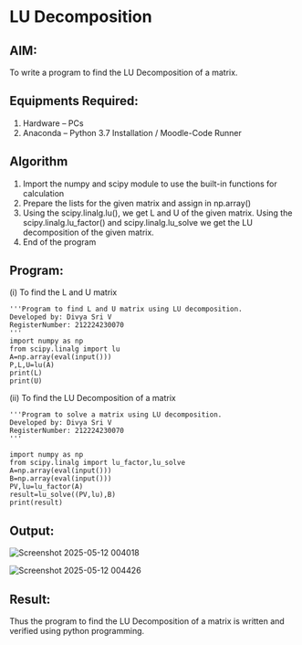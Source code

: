 # LU Decomposition 

## AIM:
To write a program to find the LU Decomposition of a matrix.

## Equipments Required:
1. Hardware – PCs
2. Anaconda – Python 3.7 Installation / Moodle-Code Runner

## Algorithm
1. Import the numpy and scipy module to use the built-in functions for calculation
2. Prepare the lists for the given matrix and assign in np.array()
3. Using the scipy.linalg.lu(), we get L and U of the given matrix. Using the scipy.linalg.lu_factor() and scipy.linalg.lu_solve we get the LU decomposition of the given matrix.
4. End of the program

## Program:
(i) To find the L and U matrix
```
'''Program to find L and U matrix using LU decomposition.
Developed by: Divya Sri V
RegisterNumber: 212224230070
'''
import numpy as np
from scipy.linalg import lu
A=np.array(eval(input()))
P,L,U=lu(A)
print(L)
print(U)
```
(ii) To find the LU Decomposition of a matrix
```
'''Program to solve a matrix using LU decomposition.
Developed by: Divya Sri V
RegisterNumber: 212224230070
'''

import numpy as np
from scipy.linalg import lu_factor,lu_solve
A=np.array(eval(input()))
B=np.array(eval(input()))
PV,lu=lu_factor(A)
result=lu_solve((PV,lu),B)
print(result)
```

## Output:
![Screenshot 2025-05-12 004018](https://github.com/user-attachments/assets/5180a783-ca54-434f-819d-78970ef64f3b)

![Screenshot 2025-05-12 004426](https://github.com/user-attachments/assets/8683495d-31de-4279-9b7e-dadba3eae849)


## Result:
Thus the program to find the LU Decomposition of a matrix is written and verified using python programming.

